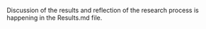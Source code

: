 Discussion of the results and reflection of the research process is happening in the Results.md file.